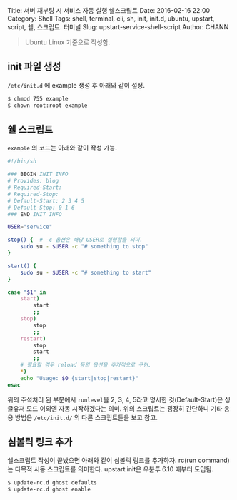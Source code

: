 Title: 서버 재부팅 시 서비스 자동 실행 쉘스크립트
Date: 2016-02-16 22:00
Category: Shell
Tags: shell, terminal, cli, sh, init, init.d, ubuntu, upstart, script, 쉘, 스크립트. 터미널
Slug: upstart-service-shell-script
Author: CHANN
<!--Summary: -->

> Ubuntu Linux 기준으로 작성함.

## init 파일 생성
`/etc/init.d` 에 example 생성 후 아래와 같이 설정.

```bash
$ chmod 755 example
$ chown root:root example
``` 

## 쉘 스크립트
`example` 의 코드는 아래와 같이 작성 가능.

```bash
#!/bin/sh

### BEGIN INIT INFO
# Provides: blog
# Required-Start:
# Required-Stop:
# Default-Start: 2 3 4 5
# Default-Stop: 0 1 6
### END INIT INFO

USER="service"    

stop() {  # -c 옵션은 해당 USER로 실행함을 의미.
    sudo su - $USER -c "# something to stop"
}

start() {  
    sudo su - $USER -c "# something to start"
}

case "$1" in  
    start)
        start
        ;;
    stop)
        stop
        ;;
    restart) 
        stop
        start
        ;;
    # 필요할 경우 reload 등의 옵션을 추가적으로 구현.
    *)
    echo "Usage: $0 {start|stop|restart}"
esac  
```

위의 주석처리 된 부분에서 `runlevel`을 2, 3, 4, 5라고 명시한 것(Default-Start)은 싱글유저 모드 이외엔 자동 시작하겠다는 의미. 위의 스크립트는 굉장히 간단하니 기타 응용 방법은 `/etc/init.d/` 의 다른 스크립트들을 보고 참고.


## 심볼릭 링크 추가
쉘스크립트 작성이 끝났으면 아래와 같이 심볼릭 링크를 추가하자. rc(run command)는 다목적 시동 스크립트를 의미한다. upstart init은 우분투 6.10 때부터 도입됨.

```bash
$ update-rc.d ghost defaults
$ update-rc.d ghost enable
```

